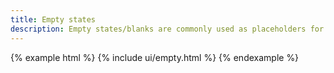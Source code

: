 ```yaml
---
title: Empty states
description: Empty states/blanks are commonly used as placeholders for first time use, empty data or error screens.
---
```


{% example html %}
{% include ui/empty.html %}
{% endexample %}
